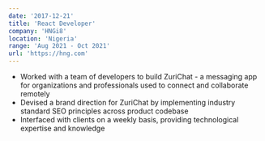 ```yaml
---
date: '2017-12-21'
title: 'React Developer'
company: 'HNGi8'
location: 'Nigeria'
range: 'Aug 2021 - Oct 2021'
url: 'https://hng.com'
---
```


- Worked with a team of developers to build ZuriChat - a messaging app for organizations and professionals used to connect and collaborate remotely
- Devised a brand direction for ZuriChat by implementing industry standard SEO principles across product codebase
- Interfaced with clients on a weekly basis, providing technological expertise and knowledge
